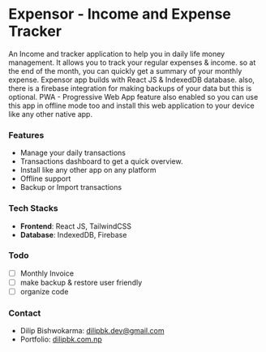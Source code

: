 # Expensor - Income and Expense Tracker

An Income and tracker application to help you in daily life money management. It allows you to track your regular expenses & income. so at the end of the month, you can quickly get a summary of your monthly expense. Expensor app builds with React JS & IndexedDB database. also, there is a firebase integration for making backups of your data but this is optional. PWA - Progressive Web App feature also enabled so you can use this app in offline mode too and install this web application to your device like any other native app.

### Features

- Manage your daily transactions
- Transactions dashboard to get a quick overview.
- Install like any other app on any platform
- Offline support
- Backup or Import transactions

### Tech Stacks

- **Frontend**: React JS, TailwindCSS
- **Database**: IndexedDB, Firebase

### Todo

- [ ] Monthly Invoice
- [ ] make backup & restore user friendly
- [ ] organize code

### Contact

- Dilip Bishwokarma: dilipbk.dev@gmail.com
- Portfolio: [dilipbk.com.np](https://dilipbk.com.np)
